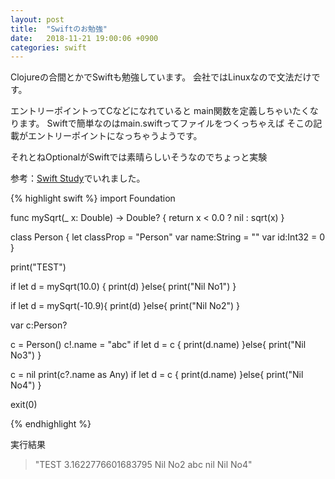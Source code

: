 ```yaml
---
layout: post
title:  "Swiftのお勉強"
date:   2018-11-21 19:00:06 +0900
categories: swift
---
```

Clojureの合間とかでSwiftも勉強しています。
会社ではLinuxなので文法だけです。

エントリーポイントってCなどになれていると
main関数を定義しちゃいたくなります。
Swiftで簡単なのはmain.swiftってファイルをつくっちゃえば
そこの記載がエントリーポイントになっちゃうようです。

それとねOptionalがSwiftでは素晴らしいそうなのでちょっと実験

参考：[Swift Study][github]でいれました。


{% highlight swift %}
import Foundation

func mySqrt(_ x: Double) -> Double? {
	return x < 0.0 ? nil : sqrt(x)
}

class Person {
    let classProp = "Person"
    var name:String = ""
    var id:Int32 = 0
}

print("TEST")

if let d = mySqrt(10.0) {
    print(d)
}else{
    print("Nil No1")
}

if let d = mySqrt(-10.9){
    print(d)
}else{
    print("Nil No2")
}

var c:Person?

c = Person()
c!.name = "abc"
if let d = c {
    print(d.name)
}else{
    print("Nil No3")
}

c = nil
print(c?.name as Any)
if let d = c {
    print(d.name)
}else{
    print("Nil No4")
}

exit(0)

{% endhighlight %}

実行結果
>"TEST
3.1622776601683795
Nil No2
abc
nil
Nil No4"

[github]: https://github.com/hikazoh/swift_study

